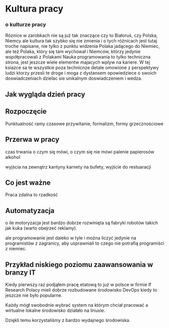 # Kultura pracy



### o kulturze pracy

Róznice w zarobkach nie są już tak znaczące czy to Białoruś, czy Polska, Niemcy
ale kultura tak szybko się nie zmienia i o tych różnicach jest tutaj troche napisane, nie tylko z punktu widzenia
Polaka jadącego do Niemiec, ale też Polaka, który się tam wychował i Niemców, którzy jedynie współpracowali z Polakami
Nauka programowania to tylko techniczna strona, jest jeszcze wiele elementw majacych wplyw na kariere.
W tej ksiazce sa te wszystkie poza technicnze detale omowione z perspektywy ludzi ktorzy przesli te droge i moga z dystansem opowiedziece o swoich doswiadczeniach dzielac sie unikalnym doswiadczeniem i wedza.



## Jak wygląda dzień pracy

## Rozpoczęcie

Punktualność
ramy czasowe
przywitanie, formalizm, formy grzecznościowe
        
## Przerwa w pracy
czas trwania
o czym się mówi, o czym się nie mówi
palenie papierosów
alkohol

wyjścia na zewnątrz
kantyny
karnety na bufety,
wyjście do restuaracji
        

## Co jest ważne

Praca zdalna to rzadkość


## Automatyzacja

o ile motoryzacja jest bardzo dobrze rozwinięta
są fabryki robotów takich jak kuka (warto obejrzeć reklamy).

ale programowanie jest daleko w tyle i można liczyć jedynie na programistów z zagranicy, aby usprawniali
to czego nie potrafią programiści z niemiec.


## Przykład niskiego poziomu zaawansowania w branzy IT

Kiedy pierwszy raz podjąłem pracę etatową
to już w polsce w firmie If Research Polacy mieli dobrze rozbudowane środowisko DevOps
kiedy to jeszcze nie było popularne.

Każdy mógł swobodnie wybrać system na którym chciał pracować
a wirtualne lokalne środowisko działało na linuxie.

Dziękli temu korzystaliśmy z bardzo wydajnego środowiska.



